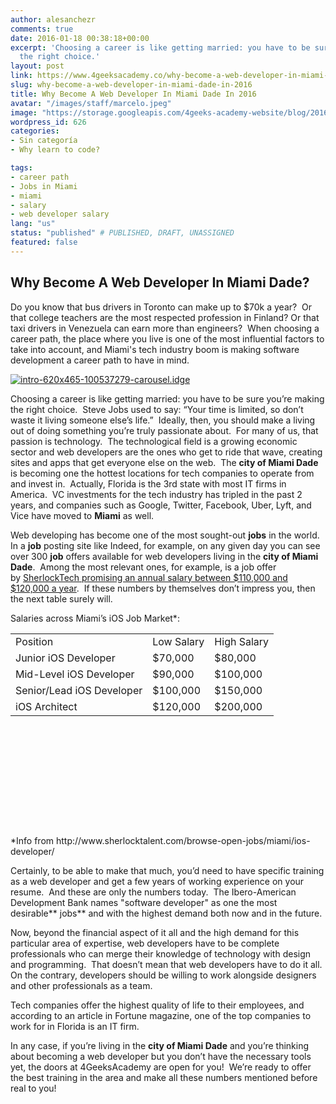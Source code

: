 ```yaml
---
author: alesanchezr
comments: true
date: 2016-01-18 00:38:18+00:00
excerpt: 'Choosing a career is like getting married: you have to be sure you’re making
  the right choice.'
layout: post
link: https://www.4geeksacademy.co/why-become-a-web-developer-in-miami-dade-in-2016/
slug: why-become-a-web-developer-in-miami-dade-in-2016
title: Why Become A Web Developer In Miami Dade In 2016
avatar: "/images/staff/marcelo.jpeg"
image: "https://storage.googleapis.com/4geeks-academy-website/blog/2016/01/Martes-1.png"
wordpress_id: 626
categories:
- Sin categoría
- Why learn to code?

tags:
- career path
- Jobs in Miami
- miami
- salary
- web developer salary
lang: "us"
status: "published" # PUBLISHED, DRAFT, UNASSIGNED
featured: false
---
```


## **Why Become A Web Developer In Miami Dade?**


Do you know that bus drivers in Toronto can make up to $70k a year?  Or that college teachers are the most respected profession in Finland? Or that taxi drivers in Venezuela can earn more than engineers?  When choosing a career path, the place where you live is one of the most influential factors to take into account, and Miami's tech industry boom is making software development a career path to have in mind.

[![intro-620x465-100537279-carousel.idge](https://storage.googleapis.com/4geeks-academy-website/blog/2016/01/intro-620x465-100537279-carousel.idge_-1.jpg)](https://storage.googleapis.com/4geeks-academy-website/blog/2016/01/intro-620x465-100537279-carousel.idge_-1.jpg)

Choosing a career is like getting married: you have to be sure you’re making the right choice.  Steve Jobs used to say: “Your time is limited, so don’t waste it living someone else’s life.”  Ideally, then, you should make a living out of doing something you’re truly passionate about.  For many of us, that passion is technology.  The technological field is a growing economic sector and web developers are the ones who get to ride that wave, creating sites and apps that get everyone else on the web.  The **city of Miami Dade** is becoming one the hottest locations for tech companies to operate from and invest in.  Actually, Florida is the 3rd state with most IT firms in America.  VC investments for the tech industry has tripled in the past 2 years, and companies such as Google, Twitter, Facebook, Uber, Lyft, and Vice have moved to **Miami** as well.

Web developing has become one of the most sought-out **jobs** in the world.  In a **job** posting site like Indeed, for example, on any given day you can see over 300 **job** offers available for web developers living in the **city of Miami Dade**.  Among the most relevant ones, for example, is a job offer by [SherlockTech](http://webconnect3.sendouts.com/CN_Frame.aspx?ID=ccs&SiteID=webconnect&Group=webconnect&Key=CN&CNTrackID=15&MTTrackID=2&PostId=4e11efbc-641f-41b5-af90-1a234b1f23c5&CnId=&applynewcan=1)[ promising an annual salary between $110,000 and $120,000 a year](http://webconnect3.sendouts.com/CN_Frame.aspx?ID=ccs&SiteID=webconnect&Group=webconnect&Key=CN&CNTrackID=15&MTTrackID=2&PostId=4e11efbc-641f-41b5-af90-1a234b1f23c5&CnId=&applynewcan=1).  If these numbers by themselves don’t impress you, then the next table surely will.

Salaries across Miami’s iOS Job Market*:
<table width="411" style="height: 307px;" class="table table-striped" >
<tbody >
<tr >

<td >Position
</td>

<td >Low Salary
</td>

<td >High Salary
</td>
</tr>
<tr >

<td >Junior iOS Developer
</td>

<td >$70,000
</td>

<td >$80,000
</td>
</tr>
<tr >

<td >Mid-Level iOS Developer
</td>

<td >$90,000
</td>

<td >$100,000
</td>
</tr>
<tr >

<td >Senior/Lead iOS Developer
</td>

<td >$100,000
</td>

<td >$150,000
</td>
</tr>
<tr >

<td >iOS Architect
</td>

<td >$120,000
</td>

<td >$200,000
</td>
</tr>
</tbody>
</table>
*Info from http://www.sherlocktalent.com/browse-open-jobs/miami/ios-developer/

Certainly, to be able to make that much, you’d need to have specific training as a web developer and get a few years of working experience on your resume.  And these are only the numbers today.  The Ibero-American Development Bank names "software developer" as one the most desirable** jobs** and with the highest demand both now and in the future.

Now, beyond the financial aspect of it all and the high demand for this particular area of expertise, web developers have to be complete professionals who can merge their knowledge of technology with design and programming.  That doesn’t mean that web developers have to do it all.  On the contrary, developers should be willing to work alongside designers and other professionals as a team.

Tech companies offer the highest quality of life to their employees, and according to an article in Fortune magazine, one of the top companies to work for in Florida is an IT firm.

In any case, if you’re living in the **city of Miami Dade** and you’re thinking about becoming a web developer but you don’t have the necessary tools yet, the doors at 4GeeksAcademy are open for you!  We’re ready to offer the best training in the area and make all these numbers mentioned before real to you!


